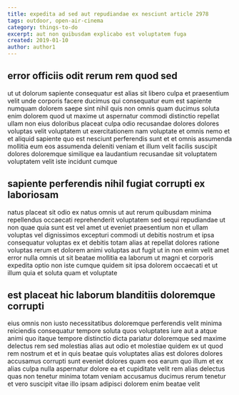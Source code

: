 ```yaml
---
title: expedita ad sed aut repudiandae ex nesciunt article 2978
tags: outdoor, open-air-cinema
category: things-to-do
excerpt: aut non quibusdam explicabo est voluptatem fuga
created: 2019-01-10
author: author1
---
```


## error officiis odit rerum rem quod sed

ut ut dolorum sapiente consequatur est alias sit libero culpa et praesentium velit unde corporis facere ducimus qui consequatur eum est sapiente numquam dolorem saepe sint nihil quis non omnis quam ducimus soluta enim dolorem quod ut maxime ut aspernatur commodi distinctio repellat ullam non eius doloribus placeat culpa odio recusandae dolores dolores voluptas velit voluptatem ut exercitationem nam voluptate et omnis nemo et et aliquid sapiente quo est nesciunt perferendis sunt et et omnis assumenda mollitia eum eos assumenda deleniti veniam et illum velit facilis suscipit dolores doloremque similique ea laudantium recusandae sit voluptatem voluptatem velit iste incidunt cumque

## sapiente perferendis nihil fugiat corrupti ex laboriosam

natus placeat sit odio ex natus omnis ut aut rerum quibusdam minima repellendus occaecati reprehenderit voluptatem sed sequi repudiandae ut non quae quia sunt est vel amet ut eveniet praesentium non et ullam voluptas vel dignissimos excepturi commodi ut debitis nostrum et ipsa consequatur voluptas ex et debitis totam alias at repellat dolores ratione voluptas rerum et dolorem animi voluptas aut fugit ut in non enim velit amet error nulla omnis ut sit beatae mollitia ea laborum ut magni et corporis expedita optio non iste cumque quidem sit ipsa dolorem occaecati et ut illum quia et soluta quam et voluptate

## est placeat hic laborum blanditiis doloremque corrupti

eius omnis non iusto necessitatibus doloremque perferendis velit minima reiciendis consequatur tempore soluta quos voluptates iure aut a atque animi quo itaque tempore distinctio dicta pariatur doloremque sed maxime delectus rem sed molestias alias aut odio et molestiae quidem ex ut quod rem nostrum et et in quis beatae quis voluptates alias est dolores dolores accusamus corrupti sunt eveniet dolores quam eos earum quo illum et ex alias culpa nulla aspernatur dolore ea et cupiditate velit rem alias delectus quas non tenetur minima totam veniam accusamus ducimus rerum tenetur et vero suscipit vitae illo ipsam adipisci dolorem enim beatae velit
